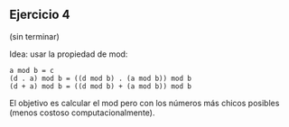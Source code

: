 ## Ejercicio 4

(sin terminar)

Idea: usar la propiedad de mod:

    a mod b = c
    (d . a) mod b = ((d mod b) . (a mod b)) mod b
    (d + a) mod b = ((d mod b) + (a mod b)) mod b

El objetivo es calcular el mod pero con los números más chicos posibles
(menos costoso computacionalmente).
